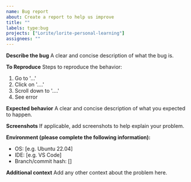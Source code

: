 ```yaml
---
name: Bug report
about: Create a report to help us improve
title: ""
labels: type:bug
projects: ["Lorite/lorite-personal-learning"]
assignees: ""
---
```


**Describe the bug**
A clear and concise description of what the bug is.

**To Reproduce**
Steps to reproduce the behavior:

1. Go to '...'
2. Click on '....'
3. Scroll down to '....'
4. See error

**Expected behavior**
A clear and concise description of what you expected to happen.

**Screenshots**
If applicable, add screenshots to help explain your problem.

**Environment (please complete the following information):**

- OS: [e.g. Ubuntu 22.04]
- IDE: [e.g. VS Code]
- Branch/commit hash: []

**Additional context**
Add any other context about the problem here.
